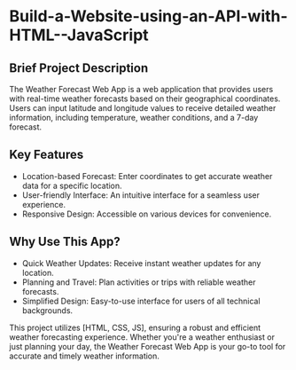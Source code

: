 # Build-a-Website-using-an-API-with-HTML--JavaScript

## Brief Project Description
The Weather Forecast Web App is a web application that provides users with real-time weather forecasts based on their geographical coordinates. Users can input latitude and longitude values to receive detailed weather information, including temperature, weather conditions, and a 7-day forecast.

## Key Features
 - Location-based Forecast: Enter coordinates to get accurate weather data for a specific location.
 - User-friendly Interface: An intuitive interface for a seamless user experience.
 - Responsive Design: Accessible on various devices for convenience.

## Why Use This App?
 - Quick Weather Updates: Receive instant weather updates for any location.
 - Planning and Travel: Plan activities or trips with reliable weather forecasts.
 - Simplified Design: Easy-to-use interface for users of all technical backgrounds.

This project utilizes [HTML, CSS, JS], ensuring a robust and efficient weather forecasting experience. Whether you're a weather enthusiast or just planning your day, the Weather Forecast Web App is your go-to tool for accurate and timely weather information.

